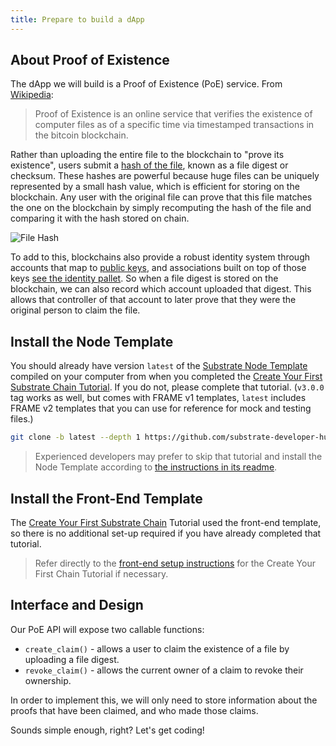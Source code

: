 ```yaml
---
title: Prepare to build a dApp
---
```


## About Proof of Existence

The dApp we will build is a Proof of Existence (PoE) service. From
[Wikipedia](https://en.wikipedia.org/wiki/Proof_of_Existence):

> Proof of Existence is an online service that verifies the existence of computer files as of a
> specific time via timestamped transactions in the bitcoin blockchain.

Rather than uploading the entire file to the blockchain to "prove its existence", users submit a
[hash of the file](https://en.wikipedia.org/wiki/File_verification), known as a file digest or
checksum. These hashes are powerful because huge files can be uniquely represented by a small hash
value, which is efficient for storing on the blockchain. Any user with the original file can prove
that this file matches the one on the blockchain by simply recomputing the hash of the file and
comparing it with the hash stored on chain.

![File Hash](assets/tutorials/build-a-dapp/file-hash.png)

To add to this, blockchains also provide a robust identity system through accounts that map to 
[public keys](https://en.wikipedia.org/wiki/Public-key_cryptography), and associations built on
top of those keys [see the identity pallet](https://github.com/paritytech/substrate/tree/v3.0.0/frame/identity).
So when a file digest is stored on the blockchain, we can also record which account uploaded that digest.
This allows that controller of that account to later prove that they were the original person to claim the file.

## Install the Node Template

You should already have version `latest` of the
[Substrate Node Template](https://github.com/substrate-developer-hub/substrate-node-template/tree/tutorials/solutions%2Fbuild-a-dapp-v3+1)
compiled on your computer from when you completed the
[Create Your First Substrate Chain Tutorial](../create-your-first-substrate-chain). If you do not,
please complete that tutorial. (`v3.0.0` tag works as well, but comes with FRAME v1 templates,
`latest` includes FRAME v2 templates that you can use for reference for mock and testing files.)

```bash
git clone -b latest --depth 1 https://github.com/substrate-developer-hub/substrate-node-template
```

> Experienced developers may prefer to skip that tutorial and install the Node Template
> according to
> [the instructions in its readme](https://github.com/substrate-developer-hub/substrate-node-template#getting-started).

## Install the Front-End Template

The [Create Your First Substrate Chain](https://substrate.dev/docs/en/tutorials/create-your-first-substrate-chain/) Tutorial used the front-end template, so there is no
additional set-up required if you have already completed that tutorial.

> Refer directly to the
> [front-end setup instructions](../create-your-first-substrate-chain/setup#install-the-front-end-template)
> for the Create Your First Chain Tutorial if necessary.

## Interface and Design

Our PoE API will expose two callable functions:

- `create_claim()` - allows a user to claim the existence of a file by uploading a file digest.
- `revoke_claim()` - allows the current owner of a claim to revoke their ownership.

In order to implement this, we will only need to store information about the proofs that have been
claimed, and who made those claims.

Sounds simple enough, right? Let's get coding!
